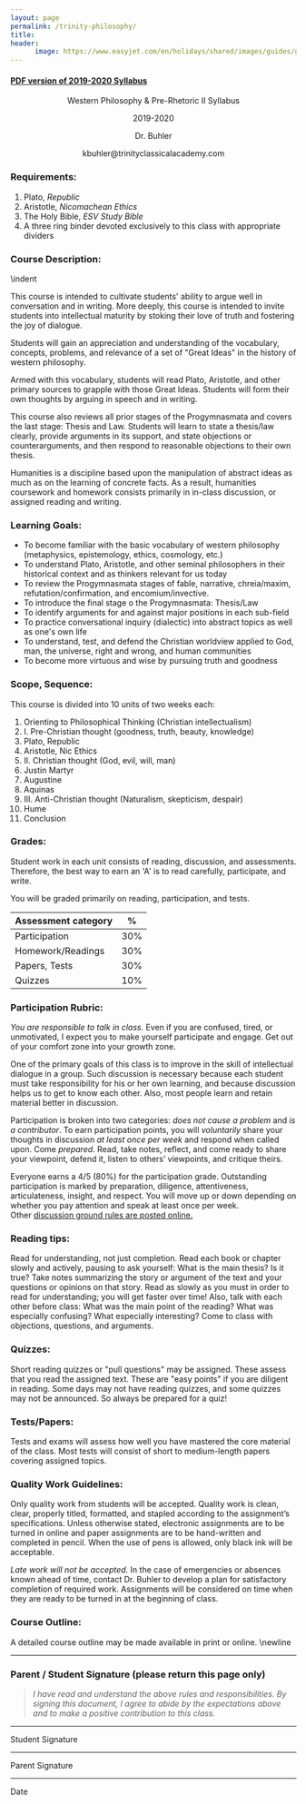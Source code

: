 ```yaml
---
layout: page
permalink: /trinity-philosophy/
title: 
header: 
      image: https://www.easyjet.com/en/holidays/shared/images/guides/greece.jpg
---
```


#### [PDF version of 2019-2020 Syllabus](/content/syllabi/syllabus-trinity-philosophy-2019.pdf)   

<center>


<p> Western Philosophy & Pre-Rhetoric II Syllabus</p>

<p> 2019-2020</p>

<p> Dr. Buhler </p>

<p> kbuhler@trinityclassicalacademy.com   </p>


</center>

### Requirements: 


1. Plato, *Republic*
2. Aristotle, *Nicomachean Ethics*
3. The Holy Bible, *ESV Study Bible*
4. A three ring binder devoted exclusively to this class with appropriate dividers



### Course Description:

\indent

This course is intended to cultivate students' ability to argue well in conversation and in writing. More deeply, this course is intended to invite students into intellectual maturity by stoking their love of truth and fostering the joy of dialogue. 

Students will gain an appreciation and understanding of the vocabulary, concepts, problems, and relevance of a set of "Great Ideas" in the history of western philosophy. 

Armed with this vocabulary, students will read Plato, Aristotle, and other primary sources to grapple with those Great Ideas. Students will form their own thoughts by arguing in speech and in writing. 

This course also reviews all prior stages of the Progymnasmata and covers the last stage: Thesis and Law. Students will learn to state a thesis/law clearly, provide arguments in its support, and state objections or counterarguments, and then respond to reasonable objections to their own thesis. 

Humanities is a discipline based upon the manipulation of abstract ideas as much as on the learning of concrete facts. As a result, humanities coursework and homework consists primarily in in-class discussion, or assigned reading and writing. 



### Learning Goals:

* To become familiar with the basic vocabulary of western philosophy (metaphysics, epistemology, ethics, cosmology, etc.)
* To understand Plato, Aristotle, and other seminal philosophers in their historical context and as thinkers relevant for us today
* To review the Progymnasmata stages of fable, narrative, chreia/maxim, refutation/confirmation, and encomium/invective. 
* To introduce the final stage o the Progymnasmata: Thesis/Law
* To identify arguments for and against major positions in each sub-field
* To practice conversational inquiry (dialectic) into abstract topics as well as one's own life 
* To understand, test, and defend the Christian worldview applied to God, man, the universe, right and wrong, and human communities
* To become more virtuous and wise by pursuing truth and goodness 

### Scope, Sequence:

This course is divided into 10 units of two weeks each:

1. Orienting to Philosophical Thinking (Christian intellectualism)
2. I. Pre-Christian thought (goodness, truth, beauty, knowledge) 
3. Plato, Republic
4. Aristotle, Nic Ethics
5. II. Christian thought (God, evil, will, man)
6. Justin Martyr
7. Augustine
8. Aquinas
9. III. Anti-Christian thought (Naturalism, skepticism, despair)
10. Hume
11. Conclusion



### Grades: 

Student work in each unit consists of reading, discussion, and assessments. Therefore, the best way to earn an 'A' is to read carefully, participate, and write. 

You will be graded primarily on reading, participation, and tests.

|  Assessment category                  |  %          |
| --------------------------------------|-------------|
| Participation                         | 30%         |  
| Homework/Readings                     | 30%         |
| Papers, Tests                         | 30%         |
| Quizzes                               | 10%         |

 


### Participation Rubric:


_You are responsible to talk in class._ Even if you are confused, tired, or unmotivated, I expect you to make yourself participate and engage. Get out of your comfort zone into your growth zone. 

One of the primary goals of this class is to improve in the skill of intellectual dialogue in a group. Such discussion is necessary because each student must take responsibility for his or her own learning, and because discussion helps us to get to know each other. Also, most people learn and retain material better in discussion. 

Participation is broken into two categories: *does not cause a problem* and *is a contributor*.
To earn participation points, you will *voluntarily* share your thoughts in discussion *at least once per week* and respond when called upon. Come _prepared_. Read, take notes, reflect, and come ready to share your viewpoint, defend it, listen to others’ viewpoints, and critique theirs.

Everyone earns a 4/5 (80%) for the participation grade. Outstanding participation is marked by preparation, diligence, attentiveness, articulateness, insight, and respect.   You will move up or down depending on whether you pay attention and speak at least once per week. Other [discussion ground rules are posted online.](http://www.keithbuhler.com/discussion101)


### Reading tips:
Read for understanding, not just completion.  Read each book or chapter slowly and actively, pausing to ask yourself: What is the main thesis? Is it true? Take notes summarizing the story or argument of the text and your questions or opinions on that story.  Read as slowly as you must in order to read for understanding; you will get faster over time! Also, talk with each other before class: What was the main point of the reading? What was especially confusing? What especially interesting? Come to class with objections, questions, and arguments. 

### Quizzes:

Short reading quizzes or "pull questions" may be assigned. These assess that you read the assigned text. These are "easy points" if you are diligent in reading. Some days may not have reading quizzes, and some quizzes may not be announced. So always be prepared for a quiz!


### Tests/Papers:

Tests and exams will assess how well you have mastered the core material of the class. Most tests will consist of short to medium-length papers covering assigned topics. 
 


### Quality Work Guidelines:

Only quality work from students will be accepted.  Quality work is clean, clear, properly titled, formatted, and stapled according to the assignment’s specifications.  Unless otherwise stated, electronic assignments are to be turned in online and paper assignments are to be hand-written and completed in pencil. When the use of pens is allowed, only black ink will be acceptable. 

*Late work will not be accepted.*  In the case of emergencies or absences known ahead of time, contact Dr. Buhler to develop a plan for satisfactory completion of required work.  Assignments will be considered on time when they are ready to be turned in at the beginning of class.  

### Course Outline:

A detailed course outline may be made available in print or online. \newline

-----

### Parent / Student Signature (please return this page only)

>  *I have read and understand the above rules and responsibilities. By signing this document, I agree to abide by the expectations above and to make a positive contribution to this class.*

___________________________    
Student Signature   


____________________________   
Parent Signature   

____________________________   
Date  


